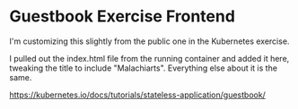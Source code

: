 # Guestbook Exercise Frontend

I'm customizing this slightly from the public one in the Kubernetes exercise.

I pulled out the index.html file from the running container and added it here,
tweaking the title to include "Malachiarts". Everything else about it is the
same.

https://kubernetes.io/docs/tutorials/stateless-application/guestbook/
